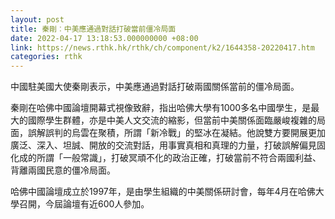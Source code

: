 ```yaml
---
layout: post
title: 秦剛︰中美應通過對話打破當前僵冷局面
date: 2022-04-17 13:18:53.000000000 +08:00
link: https://news.rthk.hk/rthk/ch/component/k2/1644358-20220417.htm
categories: rthk
---
```


中國駐美國大使秦剛表示，中美應通過對話打破兩國關係當前的僵冷局面。

秦剛在哈佛中國論壇開幕式視像致辭，指出哈佛大學有1000多名中國學生，是最大的國際學生群體，亦是中美人文交流的縮影，但當前中美關係面臨嚴峻複雜的局面，誤解誤判的烏雲在聚積，所謂「新冷戰」的堅冰在凝結。他說雙方要開展更加廣泛、深入、坦誠、開放的交流對話，用事實真相和真理的力量，打破誤解偏見固化成的所謂「一般常識」，打破冥頑不化的政治正確，打破當前不符合兩國利益、背離兩國民意的僵冷局面。

哈佛中國論壇成立於1997年，是由學生組織的中美關係研討會，每年4月在哈佛大學召開，今屆論壇有近600人參加。
